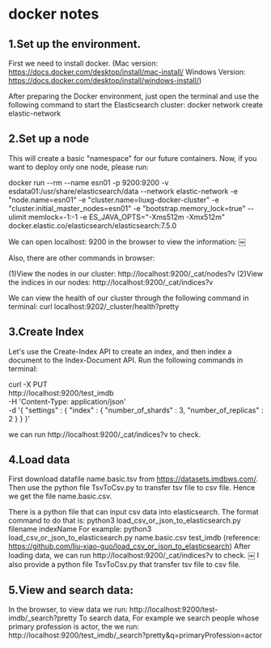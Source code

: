 # docker notes

## 1.Set up the environment.
First we need to install docker.
(Mac version:
https://docs.docker.com/desktop/install/mac-install/
Windows Version:
https://docs.docker.com/desktop/install/windows-install/)

After preparing the Docker environment, just open the terminal and use the following command to start the Elasticsearch cluster:
docker network create elastic-network


## 2.Set up a node
This will create a basic "namespace" for our future containers.
Now, if you want to deploy only one node, please run:

docker run --rm --name esn01 -p 9200:9200 -v esdata01:/usr/share/elasticsearch/data --network elastic-network -e "node.name=esn01" -e "cluster.name=liuxg-docker-cluster" -e "cluster.initial_master_nodes=esn01" -e "bootstrap.memory_lock=true" --ulimit memlock=-1:-1 -e ES_JAVA_OPTS="-Xms512m -Xmx512m" docker.elastic.co/elasticsearch/elasticsearch:7.5.0


We can open 
localhost: 9200 
in the browser to view the information:
￼

Also, there are other commands in browser:

(1)View the nodes in our cluster:
http://localhost:9200/_cat/nodes?v
(2)View the indices in our nodes:
http://localhost:9200/_cat/indices?v

We can view the health of our cluster through the following command in terminal:
curl localhost:9202/_cluster/health?pretty

## 3.Create Index
Let's use the Create-Index API to create an index, and then index a document to the Index-Document API. Run the following commands in terminal:

curl -X PUT \
  http://localhost:9200/test_imdb \
  -H 'Content-Type: application/json' \
  -d '{
    "settings" : {
        "index" : {
            "number_of_shards" : 3, 
            "number_of_replicas" : 2 
        }
    }
}'

we can run 
http://localhost:9200/_cat/indices?v 
to check.


## 4.Load data
First download datafile name.basic.tsv from https://datasets.imdbws.com/. Then use the python file TsvToCsv.py to transfer tsv file to csv file. Hence we get the file name.basic.csv.

There is a python file that can input csv data into elasticsearch. The format command to do that is:
python3 load_csv_or_json_to_elasticsearch.py filename indexName
For example:
python3 load_csv_or_json_to_elasticsearch.py name.basic.csv test_imdb
(reference:  https://github.com/liu-xiao-guo/load_csv_or_json_to_elasticsearch)
After loading data, we can run http://localhost:9200/_cat/indices?v to check.
￼
I also provide a python file TsvToCsv.py that transfer tsv file to csv file.


## 5.View  and  search data:
In the browser, to view data we run: 
http://localhost:9200/test-imdb/_search?pretty
To search data, For example  we search people whose primary  profession is actor, the we run:
http://localhost:9200/test_imdb/_search?pretty&q=primaryProfession=actor
